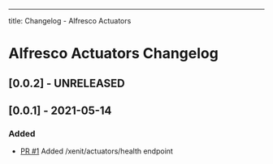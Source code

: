 ---
title: Changelog - Alfresco Actuators

# Alfresco Actuators Changelog

## [0.0.2] - UNRELEASED

## [0.0.1] - 2021-05-14

### Added

* [PR #1](https://github.com/xenit-eu/alfresco-actuators/pull/1) Added /xenit/actuators/health endpoint
